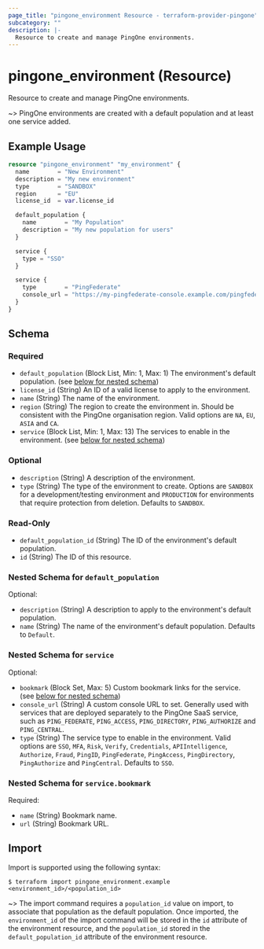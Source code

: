 ```yaml
---
page_title: "pingone_environment Resource - terraform-provider-pingone"
subcategory: ""
description: |-
  Resource to create and manage PingOne environments.
---
```


# pingone_environment (Resource)

Resource to create and manage PingOne environments.

~> PingOne environments are created with a default population and at least one service added.

## Example Usage

```terraform
resource "pingone_environment" "my_environment" {
  name        = "New Environment"
  description = "My new environment"
  type        = "SANDBOX"
  region      = "EU"
  license_id  = var.license_id

  default_population {
    name        = "My Population"
    description = "My new population for users"
  }

  service {
    type = "SSO"
  }

  service {
    type        = "PingFederate"
    console_url = "https://my-pingfederate-console.example.com/pingfederate"
  }
}
```

<!-- schema generated by tfplugindocs -->
## Schema

### Required

- `default_population` (Block List, Min: 1, Max: 1) The environment's default population. (see [below for nested schema](#nestedblock--default_population))
- `license_id` (String) An ID of a valid license to apply to the environment.
- `name` (String) The name of the environment.
- `region` (String) The region to create the environment in.  Should be consistent with the PingOne organisation region.  Valid options are `NA`, `EU`, `ASIA` and `CA`.
- `service` (Block List, Min: 1, Max: 13) The services to enable in the environment. (see [below for nested schema](#nestedblock--service))

### Optional

- `description` (String) A description of the environment.
- `type` (String) The type of the environment to create.  Options are `SANDBOX` for a development/testing environment and `PRODUCTION` for environments that require protection from deletion. Defaults to `SANDBOX`.

### Read-Only

- `default_population_id` (String) The ID of the environment's default population.
- `id` (String) The ID of this resource.

<a id="nestedblock--default_population"></a>
### Nested Schema for `default_population`

Optional:

- `description` (String) A description to apply to the environment's default population.
- `name` (String) The name of the environment's default population. Defaults to `Default`.


<a id="nestedblock--service"></a>
### Nested Schema for `service`

Optional:

- `bookmark` (Block Set, Max: 5) Custom bookmark links for the service. (see [below for nested schema](#nestedblock--service--bookmark))
- `console_url` (String) A custom console URL to set.  Generally used with services that are deployed separately to the PingOne SaaS service, such as `PING_FEDERATE`, `PING_ACCESS`, `PING_DIRECTORY`, `PING_AUTHORIZE` and `PING_CENTRAL`.
- `type` (String) The service type to enable in the environment.  Valid options are `SSO`, `MFA`, `Risk`, `Verify`, `Credentials`, `APIIntelligence`, `Authorize`, `Fraud`, `PingID`, `PingFederate`, `PingAccess`, `PingDirectory`, `PingAuthorize` and `PingCentral`. Defaults to `SSO`.

<a id="nestedblock--service--bookmark"></a>
### Nested Schema for `service.bookmark`

Required:

- `name` (String) Bookmark name.
- `url` (String) Bookmark URL.

## Import

Import is supported using the following syntax:

```shell
$ terraform import pingone_environment.example <environment_id>/<population_id>
```

~> The import command requires a `population_id` value on import, to associate that population as the default population.  Once imported, the `environment_id` of the import command will be stored in the `id` attribute of the environment resource, and the `population_id` stored in the `default_population_id` attribute of the environment resource.
